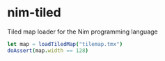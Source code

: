 # nim-tiled
Tiled map loader for the Nim programming language

```nim
let map = loadTiledMap("tilemap.tmx")
doAssert(map.width == 128)
```
